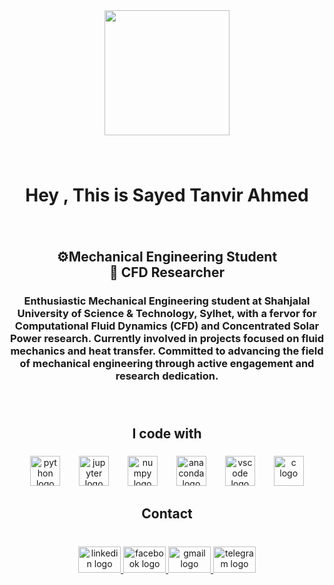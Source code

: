 <div align="center">
  <img height="200" src="https://cdn.pixabay.com/photo/2016/01/03/11/24/gear-1119298_1280.png"  />
</div>

###

<br clear="both">

<h1 align="center">Hey , This is Sayed Tanvir Ahmed</h1>

###

<br clear="both">

<h2 align="center">⚙️Mechanical Engineering Student<br>🌊 CFD Researcher</h2>

###

<h3 align="center">Enthusiastic  Mechanical Engineering student at Shahjalal University of Science & Technology, Sylhet, with a fervor for Computational Fluid Dynamics (CFD) and Concentrated Solar Power research. Currently involved in projects focused on fluid mechanics and heat transfer. Committed to advancing the field of mechanical engineering through active engagement and research dedication.</h3>

###

<br clear="both">

<h2 align="center">I code with</h2>

###

<div align="center">
  <img src="https://cdn.jsdelivr.net/gh/devicons/devicon/icons/python/python-original.svg" height="48" alt="python logo"  />
  <img width="22" />
  <img src="https://cdn.jsdelivr.net/gh/devicons/devicon/icons/jupyter/jupyter-original.svg" height="48" alt="jupyter logo"  />
  <img width="22" />
  <img src="https://cdn.jsdelivr.net/gh/devicons/devicon/icons/numpy/numpy-original.svg" height="48" alt="numpy logo"  />
  <img width="22" />
  <img src="https://cdn.jsdelivr.net/gh/devicons/devicon/icons/anaconda/anaconda-original.svg" height="48" alt="anaconda logo"  />
  <img width="22" />
  <img src="https://cdn.jsdelivr.net/gh/devicons/devicon/icons/vscode/vscode-original.svg" height="48" alt="vscode logo"  />
  <img width="22" />
  <img src="https://cdn.jsdelivr.net/gh/devicons/devicon/icons/c/c-original.svg" height="48" alt="c logo"  />
</div>

###

<h2 align="center">Contact</h2>

###

<br clear="both">

<div align="center">
  <a href="https://www.linkedin.com/in/sytanvir?lipi=urn%3Ali%3Apage%3Ad_flagship3_profile_view_base_contact_details%3BA3Gx%2B0x2Tru2OOSsLG36RQ%3D%3D" target="_blank">
    <img src="https://raw.githubusercontent.com/maurodesouza/profile-readme-generator/master/src/assets/icons/social/linkedin/default.svg" width="68" height="42" alt="linkedin logo"  />
  </a>
  <a href="https://www.facebook.com/syed.tanveerahmed.984/" target="_blank">
    <img src="https://raw.githubusercontent.com/maurodesouza/profile-readme-generator/master/src/assets/icons/social/facebook/default.svg" width="68" height="42" alt="facebook logo"  />
  </a>
  <a href="sytanvir.mech@gmail.com" target="_blank">
    <img src="https://raw.githubusercontent.com/maurodesouza/profile-readme-generator/master/src/assets/icons/social/gmail/default.svg" width="68" height="42" alt="gmail logo"  />
  </a>
  <img src="https://raw.githubusercontent.com/maurodesouza/profile-readme-generator/master/src/assets/icons/social/telegram/default.svg" width="68" height="42" alt="telegram logo"  />
</div>

###
